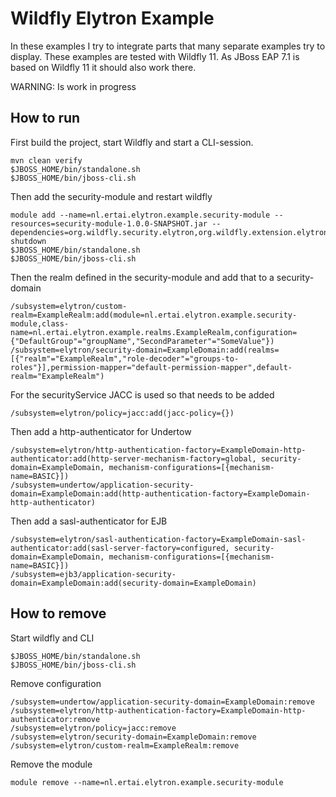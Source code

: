 # Wildfly Elytron Example

In these examples I try to integrate parts that many separate examples try to display. 
These examples are tested with Wildfly 11. As JBoss EAP 7.1 is based on Wildfly 11 it should also work there.

WARNING: Is work in progress

## How to run ##

First build the project, start Wildfly and start a CLI-session.

```
mvn clean verify
$JBOSS_HOME/bin/standalone.sh
$JBOSS_HOME/bin/jboss-cli.sh
```

Then add the security-module and restart wildfly

```
module add --name=nl.ertai.elytron.example.security-module --resources=security-module-1.0.0-SNAPSHOT.jar --dependencies=org.wildfly.security.elytron,org.wildfly.extension.elytron
shutdown
$JBOSS_HOME/bin/standalone.sh
$JBOSS_HOME/bin/jboss-cli.sh
```

Then the realm defined in the security-module and add that to a security-domain

```
/subsystem=elytron/custom-realm=ExampleRealm:add(module=nl.ertai.elytron.example.security-module,class-name=nl.ertai.elytron.example.realms.ExampleRealm,configuration={"DefaultGroup"="groupName","SecondParameter"="SomeValue"})
/subsystem=elytron/security-domain=ExampleDomain:add(realms=[{"realm"="ExampleRealm","role-decoder"="groups-to-roles"}],permission-mapper="default-permission-mapper",default-realm="ExampleRealm")
```

For the securityService JACC is used so that needs to be added

```
/subsystem=elytron/policy=jacc:add(jacc-policy={})
```

Then add a http-authenticator for Undertow

```
/subsystem=elytron/http-authentication-factory=ExampleDomain-http-authenticator:add(http-server-mechanism-factory=global, security-domain=ExampleDomain, mechanism-configurations=[{mechanism-name=BASIC}])
/subsystem=undertow/application-security-domain=ExampleDomain:add(http-authentication-factory=ExampleDomain-http-authenticator)
```

Then add a sasl-authenticator for EJB

```
/subsystem=elytron/sasl-authentication-factory=ExampleDomain-sasl-authenticator:add(sasl-server-factory=configured, security-domain=ExampleDomain, mechanism-configurations=[{mechanism-name=BASIC}])
/subsystem=ejb3/application-security-domain=ExampleDomain:add(security-domain=ExampleDomain)
```

## How to remove ##

Start wildfly and CLI
```
$JBOSS_HOME/bin/standalone.sh
$JBOSS_HOME/bin/jboss-cli.sh
```

Remove configuration
```
/subsystem=undertow/application-security-domain=ExampleDomain:remove
/subsystem=elytron/http-authentication-factory=ExampleDomain-http-authenticator:remove
/subsystem=elytron/policy=jacc:remove
/subsystem=elytron/security-domain=ExampleDomain:remove
/subsystem=elytron/custom-realm=ExampleRealm:remove
```

Remove the module
```
module remove --name=nl.ertai.elytron.example.security-module
```
